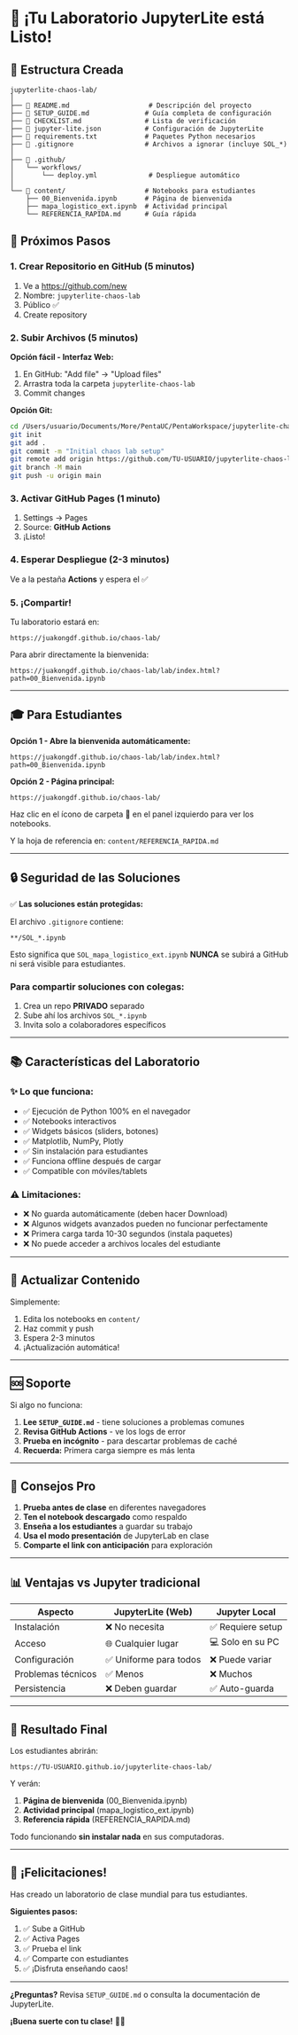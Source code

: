 # 🎉 ¡Tu Laboratorio JupyterLite está Listo!

## 📁 Estructura Creada

```
jupyterlite-chaos-lab/
│
├── 📄 README.md                    # Descripción del proyecto
├── 📄 SETUP_GUIDE.md              # Guía completa de configuración
├── 📄 CHECKLIST.md                # Lista de verificación
├── 📄 jupyter-lite.json           # Configuración de JupyterLite
├── 📄 requirements.txt            # Paquetes Python necesarios
├── 📄 .gitignore                  # Archivos a ignorar (incluye SOL_*)
│
├── 📁 .github/
│   └── workflows/
│       └── deploy.yml             # Despliegue automático
│
└── 📁 content/                    # Notebooks para estudiantes
    ├── 00_Bienvenida.ipynb       # Página de bienvenida
    ├── mapa_logistico_ext.ipynb  # Actividad principal
    └── REFERENCIA_RAPIDA.md      # Guía rápida
```

## 🚀 Próximos Pasos

### 1. Crear Repositorio en GitHub (5 minutos)

1. Ve a https://github.com/new
2. Nombre: `jupyterlite-chaos-lab`
3. Público ✅
4. Create repository

### 2. Subir Archivos (5 minutos)

**Opción fácil - Interfaz Web:**
1. En GitHub: "Add file" → "Upload files"
2. Arrastra toda la carpeta `jupyterlite-chaos-lab`
3. Commit changes

**Opción Git:**
```bash
cd /Users/usuario/Documents/More/PentaUC/PentaWorkspace/jupyterlite-chaos-lab
git init
git add .
git commit -m "Initial chaos lab setup"
git remote add origin https://github.com/TU-USUARIO/jupyterlite-chaos-lab.git
git branch -M main
git push -u origin main
```

### 3. Activar GitHub Pages (1 minuto)

1. Settings → Pages
2. Source: **GitHub Actions**
3. ¡Listo!

### 4. Esperar Despliegue (2-3 minutos)

Ve a la pestaña **Actions** y espera el ✅

### 5. ¡Compartir! 

Tu laboratorio estará en:
```
https://juakongdf.github.io/chaos-lab/
```

Para abrir directamente la bienvenida:
```
https://juakongdf.github.io/chaos-lab/lab/index.html?path=00_Bienvenida.ipynb
```

---

## 🎓 Para Estudiantes

**Opción 1 - Abre la bienvenida automáticamente:**
```
https://juakongdf.github.io/chaos-lab/lab/index.html?path=00_Bienvenida.ipynb
```

**Opción 2 - Página principal:**
```
https://juakongdf.github.io/chaos-lab/
```
Haz clic en el ícono de carpeta 📁 en el panel izquierdo para ver los notebooks.

Y la hoja de referencia en: `content/REFERENCIA_RAPIDA.md`

---

## 🔒 Seguridad de las Soluciones

✅ **Las soluciones están protegidas:**

El archivo `.gitignore` contiene:
```
**/SOL_*.ipynb
```

Esto significa que `SOL_mapa_logistico_ext.ipynb` **NUNCA** se subirá a GitHub ni será visible para estudiantes.

### Para compartir soluciones con colegas:

1. Crea un repo **PRIVADO** separado
2. Sube ahí los archivos `SOL_*.ipynb`
3. Invita solo a colaboradores específicos

---

## 📚 Características del Laboratorio

### ✨ Lo que funciona:

- ✅ Ejecución de Python 100% en el navegador
- ✅ Notebooks interactivos
- ✅ Widgets básicos (sliders, botones)
- ✅ Matplotlib, NumPy, Plotly
- ✅ Sin instalación para estudiantes
- ✅ Funciona offline después de cargar
- ✅ Compatible con móviles/tablets

### ⚠️ Limitaciones:

- ❌ No guarda automáticamente (deben hacer Download)
- ❌ Algunos widgets avanzados pueden no funcionar perfectamente
- ❌ Primera carga tarda 10-30 segundos (instala paquetes)
- ❌ No puede acceder a archivos locales del estudiante

---

## 🔄 Actualizar Contenido

Simplemente:
1. Edita los notebooks en `content/`
2. Haz commit y push
3. Espera 2-3 minutos
4. ¡Actualización automática!

---

## 🆘 Soporte

Si algo no funciona:

1. **Lee `SETUP_GUIDE.md`** - tiene soluciones a problemas comunes
2. **Revisa GitHub Actions** - ve los logs de error
3. **Prueba en incógnito** - para descartar problemas de caché
4. **Recuerda:** Primera carga siempre es más lenta

---

## 🌟 Consejos Pro

1. **Prueba antes de clase** en diferentes navegadores
2. **Ten el notebook descargado** como respaldo
3. **Enseña a los estudiantes** a guardar su trabajo
4. **Usa el modo presentación** de JupyterLab en clase
5. **Comparte el link con anticipación** para exploración

---

## 📊 Ventajas vs Jupyter tradicional

| Aspecto | JupyterLite (Web) | Jupyter Local |
|---------|-------------------|---------------|
| Instalación | ❌ No necesita | ✅ Requiere setup |
| Acceso | 🌐 Cualquier lugar | 💻 Solo en su PC |
| Configuración | ✅ Uniforme para todos | ❌ Puede variar |
| Problemas técnicos | ✅ Menos | ❌ Muchos |
| Persistencia | ❌ Deben guardar | ✅ Auto-guarda |

---

## 🎯 Resultado Final

Los estudiantes abrirán:
```
https://TU-USUARIO.github.io/jupyterlite-chaos-lab/
```

Y verán:
1. **Página de bienvenida** (00_Bienvenida.ipynb)
2. **Actividad principal** (mapa_logistico_ext.ipynb)
3. **Referencia rápida** (REFERENCIA_RAPIDA.md)

Todo funcionando **sin instalar nada** en sus computadoras.

---

## 🎊 ¡Felicitaciones!

Has creado un laboratorio de clase mundial para tus estudiantes.

**Siguientes pasos:**
1. ✅ Sube a GitHub
2. ✅ Activa Pages
3. ✅ Prueba el link
4. ✅ Comparte con estudiantes
5. ✅ ¡Disfruta enseñando caos!

---

**¿Preguntas?** Revisa `SETUP_GUIDE.md` o consulta la documentación de JupyterLite.

**¡Buena suerte con tu clase!** 🦋🌀
